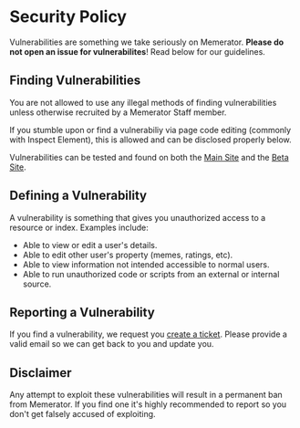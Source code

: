# Security Policy

Vulnerabilities are something we take seriously on Memerator. **Please do not open an issue for vulnerabilites**! Read below for our guidelines.

## Finding Vulnerabilities

You are not allowed to use any illegal methods of finding vulnerabilities unless otherwise recruited by a Memerator Staff member.

If you stumble upon or find a vulnerabiliy via page code editing (commonly with Inspect Element), this is allowed and can be disclosed properly below.

Vulnerabilities can be tested and found on both the [Main Site](https://memerator.me) and the [Beta Site](https://beta.memerator.me).

## Defining a Vulnerability

A vulnerability is something that gives you unauthorized access to a resource or index. Examples include:

* Able to view or edit a user's details.
* Able to edit other user's property (memes, ratings, etc).
* Able to view information not intended accessible to normal users.
* Able to run unauthorized code or scripts from an external or internal source.

## Reporting a Vulnerability

If you find a vulnerability, we request you [create a ticket](https://memerator.me/support). 
Please provide a valid email so we can get back to you and update you.

## Disclaimer

Any attempt to exploit these vulnerabilities will result in a permanent ban from Memerator. 
If you find one it's highly recommended to report so you don't get falsely accused of exploiting.
